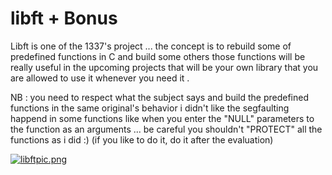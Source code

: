 # libft + Bonus
Libft is one of the 1337's project ... the concept is to rebuild some of predefined functions in C and build some others 
those functions will be really useful in the upcoming projects that will be your own library that you are allowed to use it whenever you need it .

NB : you need to respect what the subject says and build the predefined functions in the same original's behavior i didn't like the segfaulting happend in some functions like when you enter the "NULL" parameters to the function as an arguments ... be careful you shouldn't "PROTECT" all the functions as i did :) (if you like to do it, do it after the  evaluation)

[![libftpic.png](https://i.postimg.cc/GtNqcyx6/libftpic.png)](https://postimg.cc/1VGpB4TK)
